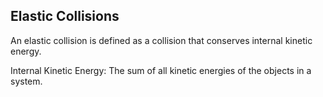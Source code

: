 ## Elastic Collisions
An elastic collision is defined as a collision that conserves internal kinetic energy.

Internal Kinetic Energy: The sum of all kinetic energies of the objects in a system.